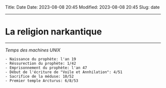 Title: Date
Date: 2023-08-08 20:45
Modified: 2023-08-08 20:45
Slug: date

----------------------------------------
# La religion narkantique
---------------------------------------

*Temps des machines UNIX*

```text
- Naissance du prophète: l'an 19
- Réssurection du prophète: 1/42
- Emprisonnement du prophète: l'an 47
- Début de l'écriture de "Voile et Annhilation": 4/51
- Sacrifice de la méduse: 10/52
- Premier temple Arcturus: 6/8/53
```
